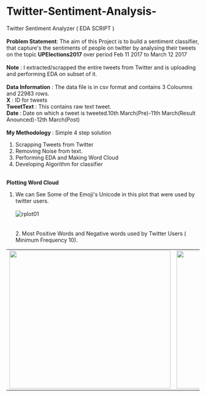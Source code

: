 # Twitter-Sentiment-Analysis-
Twitter Sentiment Analyzer ( EDA SCRIPT ) </br></br>
<b>Problem Statement</b>: The aim of this Project is to build a sentiment classifier, that capture's the sentiments of people on twitter by analysing their tweets on the topic <b>UPElections2017</b> over period Feb 11 2017 to March 12 2017</br></br>
<b>Note</b> : I extracted/scrapped the entire tweets from Twitter and is uploading and performing EDA on subset of it.</br></br>
<b>Data Information</b> : The data file is in csv format and contains 3 Coloumns and 22983 rows.</br>
<b>X</b> : ID for tweets</br>
<b>TweetText</b> : This contains raw text tweet.</br>
<b>Date </b>: Date on which a tweet is tweeted.10th March(Pre)-11th March(Result Anounced)-12th March(Post)</br></br>
<b>My Methodology </b>: Simple 4 step solution
1. Scrapping Tweets from Twitter</br>
2. Removing Noise from text.</br>
3. Performing EDA and Making Word Cloud </br>
4. Developing Algorithm for classifier </br></br>

<b>Plotting Word Cloud</b></br>
1. We can See Some of the Emoji's Unicode in this plot that were used by twitter users.</br></br>
![rplot01](https://cloud.githubusercontent.com/assets/7979139/23967299/97799816-097b-11e7-83d2-e2a2e55cc21d.png)
</br></br></br>2. Most Positive Words and Negative words used by Twitter Users ( Minimum Frequency 10).
<table>
<td>
<img src="https://cloud.githubusercontent.com/assets/7979139/24580010/5741f2e2-171e-11e7-8a9c-88b7cea437c9.png" width="420" height="360" />
</td>
<td>
<img src="https://cloud.githubusercontent.com/assets/7979139/24580003/4b2ed6fa-171e-11e7-917c-11c6a85400c8.png" width="420" height="360" />
</td>
</table>

